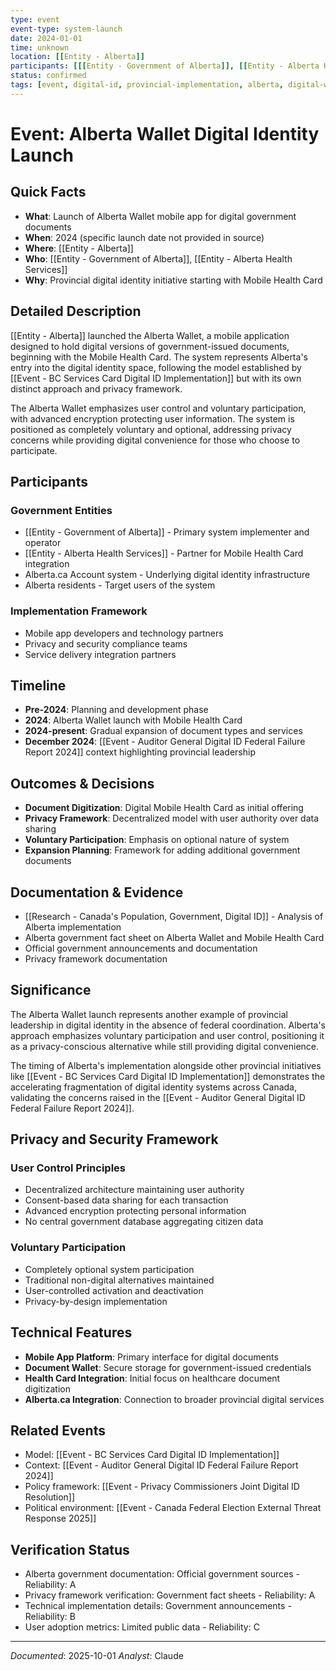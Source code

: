 ```yaml
---
type: event
event-type: system-launch
date: 2024-01-01
time: unknown
location: [[Entity - Alberta]]
participants: [[[Entity - Government of Alberta]], [[Entity - Alberta Health Services]]]
status: confirmed
tags: [event, digital-id, provincial-implementation, alberta, digital-wallet]
---
```


# Event: Alberta Wallet Digital Identity Launch

## Quick Facts
- **What**: Launch of Alberta Wallet mobile app for digital government documents
- **When**: 2024 (specific launch date not provided in source)
- **Where**: [[Entity - Alberta]]
- **Who**: [[Entity - Government of Alberta]], [[Entity - Alberta Health Services]]
- **Why**: Provincial digital identity initiative starting with Mobile Health Card

## Detailed Description
[[Entity - Alberta]] launched the Alberta Wallet, a mobile application designed to hold digital versions of government-issued documents, beginning with the Mobile Health Card. The system represents Alberta's entry into the digital identity space, following the model established by [[Event - BC Services Card Digital ID Implementation]] but with its own distinct approach and privacy framework.

The Alberta Wallet emphasizes user control and voluntary participation, with advanced encryption protecting user information. The system is positioned as completely voluntary and optional, addressing privacy concerns while providing digital convenience for those who choose to participate.

## Participants
### Government Entities
- [[Entity - Government of Alberta]] - Primary system implementer and operator
- [[Entity - Alberta Health Services]] - Partner for Mobile Health Card integration
- Alberta.ca Account system - Underlying digital identity infrastructure
- Alberta residents - Target users of the system

### Implementation Framework
- Mobile app developers and technology partners
- Privacy and security compliance teams
- Service delivery integration partners

## Timeline
- **Pre-2024**: Planning and development phase
- **2024**: Alberta Wallet launch with Mobile Health Card
- **2024-present**: Gradual expansion of document types and services
- **December 2024**: [[Event - Auditor General Digital ID Federal Failure Report 2024]] context highlighting provincial leadership

## Outcomes & Decisions
- **Document Digitization**: Digital Mobile Health Card as initial offering
- **Privacy Framework**: Decentralized model with user authority over data sharing
- **Voluntary Participation**: Emphasis on optional nature of system
- **Expansion Planning**: Framework for adding additional government documents

## Documentation & Evidence
- [[Research - Canada's Population, Government, Digital ID]] - Analysis of Alberta implementation
- Alberta government fact sheet on Alberta Wallet and Mobile Health Card
- Official government announcements and documentation
- Privacy framework documentation

## Significance
The Alberta Wallet launch represents another example of provincial leadership in digital identity in the absence of federal coordination. Alberta's approach emphasizes voluntary participation and user control, positioning it as a privacy-conscious alternative while still providing digital convenience.

The timing of Alberta's implementation alongside other provincial initiatives like [[Event - BC Services Card Digital ID Implementation]] demonstrates the accelerating fragmentation of digital identity systems across Canada, validating the concerns raised in the [[Event - Auditor General Digital ID Federal Failure Report 2024]].

## Privacy and Security Framework
### User Control Principles
- Decentralized architecture maintaining user authority
- Consent-based data sharing for each transaction
- Advanced encryption protecting personal information
- No central government database aggregating citizen data

### Voluntary Participation
- Completely optional system participation
- Traditional non-digital alternatives maintained
- User-controlled activation and deactivation
- Privacy-by-design implementation

## Technical Features
- **Mobile App Platform**: Primary interface for digital documents
- **Document Wallet**: Secure storage for government-issued credentials
- **Health Card Integration**: Initial focus on healthcare document digitization
- **Alberta.ca Integration**: Connection to broader provincial digital services

## Related Events
- Model: [[Event - BC Services Card Digital ID Implementation]]
- Context: [[Event - Auditor General Digital ID Federal Failure Report 2024]]
- Policy framework: [[Event - Privacy Commissioners Joint Digital ID Resolution]]
- Political environment: [[Event - Canada Federal Election External Threat Response 2025]]

## Verification Status
- Alberta government documentation: Official government sources - Reliability: A
- Privacy framework verification: Government fact sheets - Reliability: A
- Technical implementation details: Government announcements - Reliability: B
- User adoption metrics: Limited public data - Reliability: C

---
*Documented*: 2025-10-01
*Analyst*: Claude